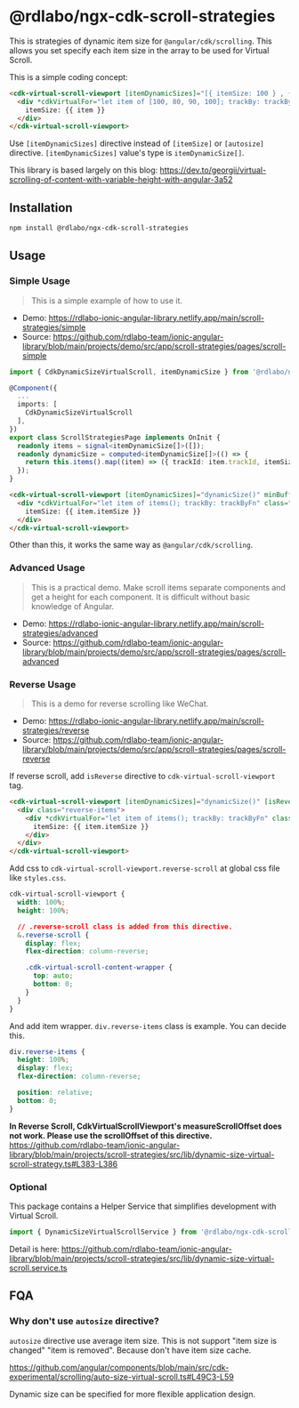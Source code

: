 # @rdlabo/ngx-cdk-scroll-strategies

This is strategies of dynamic item size for `@angular/cdk/scrolling`. This allows you set specify each item size in the array to be used for Virtual Scroll.

This is a simple coding concept:

```html
<cdk-virtual-scroll-viewport [itemDynamicSizes]="[{ itemSize: 100 } , { itemSize: 80} , { itemSize: 90 } , { itemSize: 100}]">
  <div *cdkVirtualFor="let item of [100, 80, 90, 100]; trackBy: trackByFn" [style.height.px]="item">
    itemSize: {{ item }}
  </div>
</cdk-virtual-scroll-viewport>
```

Use `[itemDynamicSizes]` directive instead of `[itemSize]` or `[autosize]` directive. `[itemDynamicSizes]` value's type is `itemDynamicSize[]`.

This library is based largely on this blog: https://dev.to/georgii/virtual-scrolling-of-content-with-variable-height-with-angular-3a52


## Installation

```bash
npm install @rdlabo/ngx-cdk-scroll-strategies
```

## Usage

### Simple Usage

> This is a simple example of how to use it.

- Demo: https://rdlabo-ionic-angular-library.netlify.app/main/scroll-strategies/simple
- Source: https://github.com/rdlabo-team/ionic-angular-library/blob/main/projects/demo/src/app/scroll-strategies/pages/scroll-simple

```ts
import { CdkDynamicSizeVirtualScroll, itemDynamicSize } from '@rdlabo/ngx-cdk-scroll-strategies';

@Component({
  ...
  imports: [
    CdkDynamicSizeVirtualScroll
  ],
})
export class ScrollStrategiesPage implements OnInit {
  readonly items = signal<itemDynamicSize[]>([]);
  readonly dynamicSize = computed<itemDynamicSize[]>(() => {
    return this.items().map((item) => ({ trackId: item.trackId, itemSize: item.itemSize }));
  });
}
```

```html
<cdk-virtual-scroll-viewport [itemDynamicSizes]="dynamicSize()" minBufferPx="900" maxBufferPx="1350">
  <div *cdkVirtualFor="let item of items(); trackBy: trackByFn" class="dynamic-item" [style.height.px]="item.itemSize">
    itemSize: {{ item.itemSize }}
  </div>
</cdk-virtual-scroll-viewport>
```

Other than this, it works the same way as `@angular/cdk/scrolling`.

### Advanced Usage

> This is a practical demo. Make scroll items separate components and get a height for each component.
> It is difficult without basic knowledge of Angular.

- Demo: https://rdlabo-ionic-angular-library.netlify.app/main/scroll-strategies/advanced
- Source: https://github.com/rdlabo-team/ionic-angular-library/blob/main/projects/demo/src/app/scroll-strategies/pages/scroll-advanced


### Reverse Usage

> This is a demo for reverse scrolling like WeChat.

- Demo: https://rdlabo-ionic-angular-library.netlify.app/main/scroll-strategies/reverse
- Source: https://github.com/rdlabo-team/ionic-angular-library/blob/main/projects/demo/src/app/scroll-strategies/pages/scroll-reverse

If reverse scroll, add `isReverse` directive to `cdk-virtual-scroll-viewport` tag.

```html
<cdk-virtual-scroll-viewport [itemDynamicSizes]="dynamicSize()" [isReverse]="true" minBufferPx="900" maxBufferPx="1350">
  <div class="reverse-items">
    <div *cdkVirtualFor="let item of items(); trackBy: trackByFn" class="dynamic-item" [style.height.px]="item.itemSize">
      itemSize: {{ item.itemSize }}
    </div>
  </div>
</cdk-virtual-scroll-viewport>
```

Add css to `cdk-virtual-scroll-viewport.reverse-scroll` at global css file like `styles.css`.

```css
cdk-virtual-scroll-viewport {
  width: 100%;
  height: 100%;

  // .reverse-scroll class is added from this directive.
  &.reverse-scroll {
    display: flex;
    flex-direction: column-reverse;

    .cdk-virtual-scroll-content-wrapper {
      top: auto;
      bottom: 0;
    }
  }
}
```

And add item wrapper. `div.reverse-items` class is example. You can decide this.

```css
div.reverse-items {
  height: 100%;
  display: flex;
  flex-direction: column-reverse;

  position: relative;
  bottom: 0;
}
```

__In Reverse Scroll, CdkVirtualScrollViewport's measureScrollOffset does not work. Please use the scrollOffset of this directive.__
https://github.com/rdlabo-team/ionic-angular-library/blob/main/projects/scroll-strategies/src/lib/dynamic-size-virtual-scroll-strategy.ts#L383-L386

### Optional

This package contains a Helper Service that simplifies development with Virtual Scroll.

```ts
import { DynamicSizeVirtualScrollService } from '@rdlabo/ngx-cdk-scroll-strategies';
```

Detail is here: https://github.com/rdlabo-team/ionic-angular-library/blob/main/projects/scroll-strategies/src/lib/dynamic-size-virtual-scroll.service.ts

## FQA
### Why don't use `autosize` directive?

`autosize` directive use average item size. This is not support "item size is changed" "item is removed". Because don't have item size cache.

https://github.com/angular/components/blob/main/src/cdk-experimental/scrolling/auto-size-virtual-scroll.ts#L49C3-L59

Dynamic size can be specified for more flexible application design.
